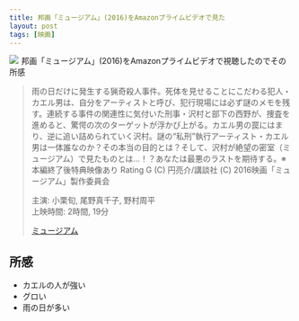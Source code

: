 ```yaml
---
title: 邦画「ミュージアム」(2016)をAmazonプライムビデオで見た
layout: post
tags: [映画]
---
```


<a  class="is-pulled-right" target="_blank"  href="https://www.amazon.co.jp/gp/product/B01NC3CF97/ref=as_li_tl?ie=UTF8&camp=247&creative=1211&creativeASIN=B01NC3CF97&linkCode=as2&tag=tekiomomono-22&linkId=87d0126d16b93e49922e14130c10064b"><img border="0" src="//ws-fe.amazon-adsystem.com/widgets/q?_encoding=UTF8&MarketPlace=JP&ASIN=B01NC3CF97&ServiceVersion=20070822&ID=AsinImage&WS=1&Format=_SL600_&tag=tekiomomono-22" ></a><img src="//ir-jp.amazon-adsystem.com/e/ir?t=tekiomomono-22&l=am2&o=9&a=B01NC3CF97" width="1" height="1" border="0" alt="" style="border:none !important; margin:0px !important;" />
邦画「ミュージアム」(2016)をAmazonプライムビデオで視聴したのでその所感

> 雨の日だけに発生する猟奇殺人事件。死体を見せることにこだわる犯人・カエル男は、自分をアーティストと呼び、犯行現場には必ず謎のメモを残す。連続する事件の関連性に気付いた刑事・沢村と部下の西野が、捜査を進めると、驚愕の次のターゲットが浮かび上がる。カエル男の罠にはまり、逆に追い詰められていく沢村。謎の“私刑”執行アーティスト・カエル男は一体誰なのか？その本当の目的とは？そして、沢村が絶望の密室（ミュージアム）で見たものとは…！？あなたは最悪のラストを期待する。※本編終了後特典映像あり Rating G (C) 円亮介/講談社 (C) 2016映画「ミュージアム」製作委員会
>
> 主演: 小栗旬, 尾野真千子, 野村周平  
> 上映時間: 2時間, 19分
>
> [ミュージアム](https://www.amazon.co.jp/gp/product/B01NC3CF97/ref=as_li_tl?ie=UTF8&camp=247&creative=1211&creativeASIN=B01NC3CF97&linkCode=as2&tag=tekiomomono-22&linkId=2071a77570a8c285c250dc1af92e6c84)

## 所感
* カエルの人が強い
* グロい
* 雨の日が多い
